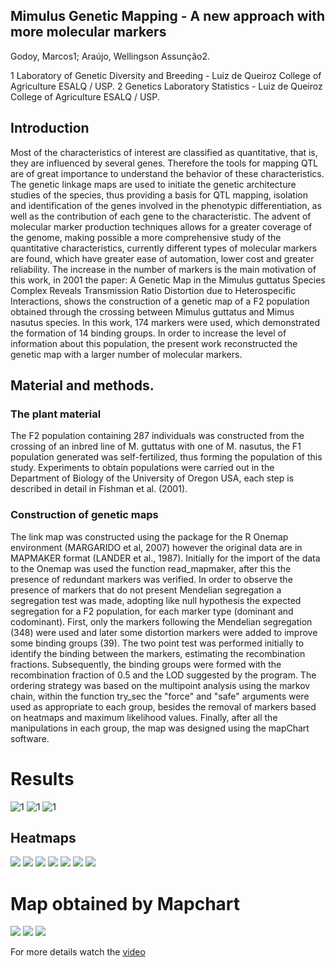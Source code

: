 ## Mimulus Genetic Mapping - A new approach with more molecular markers

Godoy, Marcos1;    Araújo, Wellingson Assunção2. 

1 Laboratory of Genetic Diversity and Breeding - Luiz de Queiroz College of Agriculture ESALQ / USP.
2 Genetics Laboratory Statistics - Luiz de Queiroz College of Agriculture ESALQ / USP.


## Introduction 

Most of the characteristics of interest are classified as quantitative, that is, they are influenced by several genes. Therefore the tools for mapping QTL are of great importance to understand the behavior of these characteristics.
The genetic linkage maps are used to initiate the genetic architecture studies of the species, thus providing a basis for QTL mapping, isolation and identification of the genes involved in the phenotypic differentiation, as well as the contribution of each gene to the characteristic.
The advent of molecular marker production techniques allows for a greater coverage of the genome, making possible a more comprehensive study of the quantitative characteristics, currently different types of molecular markers are found, which have greater ease of automation, lower cost and greater reliability.
The increase in the number of markers is the main motivation of this work, in 2001 the paper: A Genetic Map in the Mimulus guttatus Species Complex Reveals Transmission Ratio Distortion due to Heterospecific Interactions, shows the construction of a genetic map of a F2 population obtained through the crossing between Mimulus guttatus and Mimus nasutus species. In this work, 174 markers were used, which demonstrated the formation of 14 binding groups. In order to increase the level of information about this population, the present work reconstructed the genetic map with a larger number of molecular markers.

## Material and methods.

### The plant material

The F2 population containing 287 individuals was constructed from the crossing of an inbred line of M. guttatus with one of M. nasutus, the F1 population generated was self-fertilized, thus forming the population of this study. Experiments to obtain populations were carried out in the Department of Biology of the University of Oregon USA, each step is described in detail in Fishman et al. (2001).

### Construction of genetic maps

The link map was constructed using the package for the R Onemap environment (MARGARIDO et al, 2007) however the original data are in MAPMAKER format (LANDER et al., 1987). Initially for the import of the data to the Onemap was used the function read_mapmaker, after this the presence of redundant markers was verified. In order to observe the presence of markers that do not present Mendelian segregation a segregation test was made, adopting like null hypothesis the expected segregation for a F2 population, for each marker type (dominant and codominant). First, only the markers following the Mendelian segregation (348) were used and later some distortion markers were added to improve some binding groups (39). The two point test was performed initially to identify the binding between the markers, estimating the recombination fractions. Subsequently, the binding groups were formed with the recombination fraction of 0.5 and the LOD suggested by the program. The ordering strategy was based on the multipoint analysis using the markov chain, within the function try_sec the "force" and "safe" arguments were used as appropriate to each group, besides the removal of markers based on heatmaps and maximum likelihood values. Finally, after all the manipulations in each group, the map was designed using the mapChart software.

# Results
![1](https://github.com/wsaraujo/mapamimulus.github.io/blob/master/img13.jpg)
![1](https://github.com/wsaraujo/mapamimulus.github.io/blob/master/img14.jpg)
![1](https://github.com/wsaraujo/mapamimulus.github.io/blob/master/img16.jpg)

## Heatmaps
![](https://github.com/wsaraujo/mapamimulus.github.io/blob/master/0001.jpg)
![](https://github.com/wsaraujo/mapamimulus.github.io/blob/master/0002.jpg)
![](https://github.com/wsaraujo/mapamimulus.github.io/blob/master/0003.jpg)
![](https://github.com/wsaraujo/mapamimulus.github.io/blob/master/0004.jpg)
![](https://github.com/wsaraujo/mapamimulus.github.io/blob/master/0005.jpg)
![](https://github.com/wsaraujo/mapamimulus.github.io/blob/master/0006.jpg)
![](https://github.com/wsaraujo/mapamimulus.github.io/blob/master/0007.jpg)

# Map obtained by Mapchart

![](https://github.com/wsaraujo/mapamimulus.github.io/blob/master/mapa1.png)
![](https://github.com/wsaraujo/mapamimulus.github.io/blob/master/mapa2.png)
![](https://github.com/wsaraujo/mapamimulus.github.io/blob/master/mapa3.png)

For more details watch the [video](https://youtu.be/RIjswHuOBMct)

